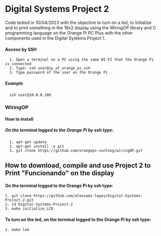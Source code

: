 # Digital Systems Project 2

Code tested in 10/04/2023 with the objective to turn on a led, to initialize and to print something in the 16x2 display using the WiringOP library and C programming language on the Orange Pi PC Plus with the other components used in the Digital Systems Project 1.


 #### Access by SSH
      1. Open a terminal on a PC using the same WI-FI that the Orange Pi is connected
      2. Type: ssh user@ip_of_orange_pi_ssh
      3. Type password of the user on the Orange Pi
 ##### Example
      ssh user@10.0.0.100

 
 ### WiringOP
   #### How to install
   ##### On the terminal logged to the Orange Pi by ssh type:
      1. apt-get update
      2. apt-get install -y git
      3. git clone https://github.com/orangepi-xunlong/wiringOP.git
 ## How to download, compile and use Project 2 to Print "Funcionando" on the display
   #### On the terminal logged to the Orange Pi by ssh type:
    1. git clone https://github.com/alexsami-lopes/Digital-Systems-Project-2.git
    2. cd Digital-Systems-Project-2
    3. make initialize_LCD
    
   #### To turn on the led, on the terminal logged to the Orange Pi by ssh type:
    1. make led

